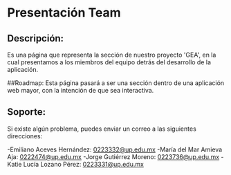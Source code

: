 # Presentación Team

## Descripción:
Es una página que representa la sección de nuestro proyecto 'GEA', en la cual presentamos a los miembros del equipo detrás del desarrollo de la aplicación.

##Roadmap:
Esta página pasará a ser una sección dentro de una aplicación web mayor, con la intención de que sea interactiva.

## Soporte:
Si existe algún problema, puedes enviar un correo a las siguientes direcciones:  

-Emiliano Aceves Hernández: 0223332@up.edu.mx
-María del Mar Amieva Aja: 0222474@up.edu.mx
-Jorge Gutiérrez Moreno: 0223736@up.edu.mx
-Katie Lucía Lozano Pérez: 0223331@up.edu.mx
